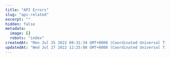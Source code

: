 ```yaml
---
title: "API Errors"
slug: "api-related"
excerpt: ""
hidden: false
metadata: 
  image: []
  robots: "index"
createdAt: "Mon Jul 25 2022 09:31:34 GMT+0000 (Coordinated Universal Time)"
updatedAt: "Wed Jul 27 2022 12:25:08 GMT+0000 (Coordinated Universal Time)"
---
```

